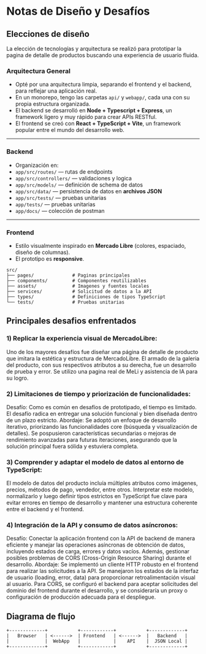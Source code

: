 # Notas de Diseño y Desafíos

## Elecciones de diseño

La elección de tecnologías y arquitectura se realizó para prototipar la pagina de detalle de productos buscando una experiencia de usuario fluida.

### Arquitectura General

- Opté por una arquitectura limpia, separando el frontend y el backend, para reflejar una aplicación real.
- En un monorepo, tengo las carpetas `api/` y `webapp/`, cada una con su propia estructura organizada.
- El backend se desarrolló en **Node + Typescript + Express**, un framework ligero y muy rápido para crear APIs RESTful.
- El frontend se creó con **React + TypeScript + Vite**, un framework popular entre el mundo del desarrollo web.

---

### Backend

- Organización en:
- `app/src/routes/` — rutas de endpoints
- `app/src/controllers/` — validaciones y logica
- `app/src/models/` — definición de schema de datos
- `app/src/data/` — persistencia de datos en **archivos JSON**
- `app/src/tests/` — pruebas unitarias
- `app/tests/` — pruebas unitarias
- `app/docs/` — colección de postman

---

### Frontend

- Estilo visualmente inspirado en **Mercado Libre** (colores, espaciado, diseño de columnas).
- El prototipo es **responsive**.

```
src/
├── pages/              # Paginas principales
├── components/         # Componentes reutilizables
├── assets/             # Imagenes y fuentes locales
├── services/           # Solicitud de datos a la API
├── types/              # Definiciones de tipos TypeScript
└── tests/              # Pruebas unitarias
```

## Principales desafios enfrentados

### 1) Replicar la experiencia visual de MercadoLibre:

Uno de los mayores desafíos fue diseñar una página de detalle de producto que imitara la estética y estructura de MercadoLibre. El armado de la galeria del producto, con sus respectivos atributos a su derecha, fue un desarrollo de prueba y error. Se utilizo una pagina real de MeLi y asistencia de IA para su logro.

### 2) Limitaciones de tiempo y priorización de funcionalidades:

Desafío: Como es común en desafíos de prototipado, el tiempo es limitado. El desafío radica en entregar una solución funcional y bien diseñada dentro de un plazo estricto.
Abordaje: Se adoptó un enfoque de desarrollo iterativo, priorizando las funcionalidades core (búsqueda y visualización de detalles). Se pospusieron características secundarias o mejoras de rendimiento avanzadas para futuras iteraciones, asegurando que la solución principal fuera sólida y estuviera completa.

### 3) Comprender y adaptar el modelo de datos al entorno de TypeScript:

El modelo de datos del producto incluía múltiples atributos como imágenes, precios, métodos de pago, vendedor, entre otros. Interpretar este modelo, normalizarlo y luego definir tipos estrictos en TypeScript fue clave para evitar errores en tiempo de desarrollo y mantener una estructura coherente entre el backend y el frontend.

### 4) Integración de la API y consumo de datos asíncronos:

Desafío: Conectar la aplicación frontend con la API de backend de manera eficiente y manejar las operaciones asíncronas de obtención de datos, incluyendo estados de carga, errores y datos vacíos. Además, gestionar posibles problemas de CORS (Cross-Origin Resource Sharing) durante el desarrollo.
Abordaje: Se implementó un cliente HTTP robusto en el frontend para realizar las solicitudes a la API. Se manejaron los estados de la interfaz de usuario (loading, error, data) para proporcionar retroalimentación visual al usuario. Para CORS, se configuró el backend para aceptar solicitudes del dominio del frontend durante el desarrollo, y se consideraría un proxy o configuración de producción adecuada para el despliegue.

## Diagrama de flujo

```plaintext
+-------------+           +------------+           +-------------+
|   Browser   | <------>  | Frontend   | <------>  |   Backend   |
|             |  WebApp   |            |    API    |  JSON Local |
+-------------+           +------------+           +-------------+
```
